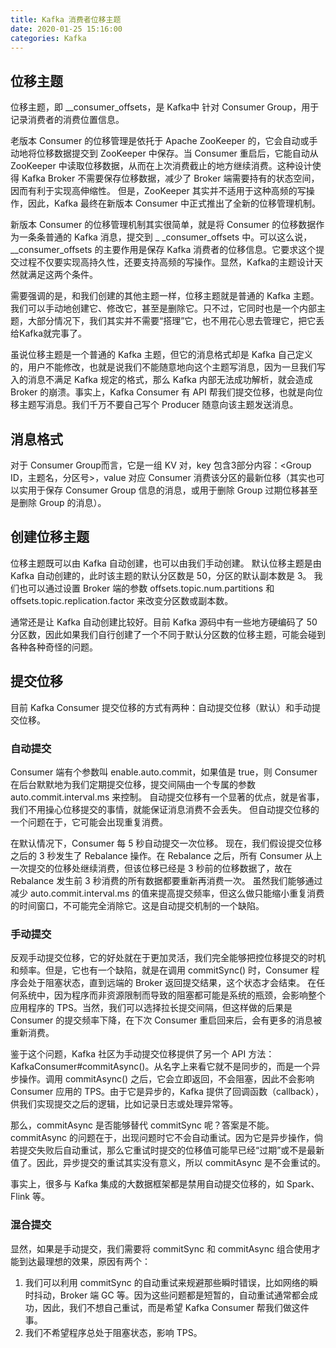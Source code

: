 ```yaml
---
title: Kafka 消费者位移主题
date: 2020-01-25 15:16:00
categories: Kafka
---
```

## 位移主题
位移主题，即 __consumer_offsets，是 Kafka中 针对 Consumer Group，用于记录消费者的消费位置信息。

老版本 Consumer 的位移管理是依托于 Apache ZooKeeper 的，它会自动或手动地将位移数据提交到 ZooKeeper 中保存。当 Consumer 重启后，它能自动从 ZooKeeper 中读取位移数据，从而在上次消费截止的地方继续消费。这种设计使得 Kafka Broker 不需要保存位移数据，减少了 Broker 端需要持有的状态空间，因而有利于实现高伸缩性。
但是，ZooKeeper 其实并不适用于这种高频的写操作，因此，Kafka 最终在新版本 Consumer 中正式推出了全新的位移管理机制。

新版本 Consumer 的位移管理机制其实很简单，就是将 Consumer 的位移数据作为一条条普通的 Kafka 消息，提交到 _ _consumer_offsets 中。可以这么说，__consumer_offsets 的主要作用是保存 Kafka 消费者的位移信息。它要求这个提交过程不仅要实现高持久性，还要支持高频的写操作。显然，Kafka的主题设计天然就满足这两个条件。

需要强调的是，和我们创建的其他主题一样，位移主题就是普通的 Kafka 主题。我们可以手动地创建它、修改它，甚至是删除它。只不过，它同时也是一个内部主题，大部分情况下，我们其实并不需要“搭理”它，也不用花心思去管理它，把它丢给Kafka就完事了。

虽说位移主题是一个普通的 Kafka 主题，但它的消息格式却是 Kafka 自己定义的，用户不能修改，也就是说我们不能随意地向这个主题写消息，因为一旦我们写入的消息不满足 Kafka 规定的格式，那么 Kafka 内部无法成功解析，就会造成 Broker 的崩溃。事实上，Kafka Consumer 有 API 帮我们提交位移，也就是向位移主题写消息。我们千万不要自己写个 Producer 随意向该主题发送消息。

## 消息格式
对于 Consumer Group而言，它是一组 KV 对，key 包含3部分内容：<Group ID，主题名，分区号>，value 对应 Consumer 消费该分区的最新位移（其实也可以实用于保存 Consumer Group 信息的消息，或用于删除 Group 过期位移甚至是删除 Group 的消息）。

## 创建位移主题
位移主题既可以由 Kafka 自动创建，也可以由我们手动创建。
默认位移主题是由 Kafka 自动创建的，此时该主题的默认分区数是 50，分区的默认副本数是 3。
我们也可以通过设置 Broker 端的参数 offsets.topic.num.partitions 和 offsets.topic.replication.factor 来改变分区数或副本数。

通常还是让 Kafka 自动创建比较好。目前 Kafka 源码中有一些地方硬编码了 50 分区数，因此如果我们自行创建了一个不同于默认分区数的位移主题，可能会碰到各种各种奇怪的问题。

## 提交位移
目前 Kafka Consumer 提交位移的方式有两种：自动提交位移（默认）和手动提交位移。

### 自动提交
Consumer 端有个参数叫 enable.auto.commit，如果值是 true，则 Consumer 在后台默默地为我们定期提交位移，提交间隔由一个专属的参数 auto.commit.interval.ms 来控制。
自动提交位移有一个显著的优点，就是省事，我们不用操心位移提交的事情，就能保证消息消费不会丢失。
但自动提交位移的一个问题在于，它可能会出现重复消费。

在默认情况下，Consumer 每 5 秒自动提交一次位移。
现在，我们假设提交位移之后的 3 秒发生了 Rebalance 操作。在 Rebalance 之后，所有 Consumer 从上一次提交的位移处继续消费，但该位移已经是 3 秒前的位移数据了，故在 Rebalance 发生前 3 秒消费的所有数据都要重新再消费一次。
虽然我们能够通过减少 auto.commit.interval.ms 的值来提高提交频率，但这么做只能缩小重复消费的时间窗口，不可能完全消除它。这是自动提交机制的一个缺陷。

### 手动提交
反观手动提交位移，它的好处就在于更加灵活，我们完全能够把控位移提交的时机和频率。但是，它也有一个缺陷，就是在调用 commitSync() 时，Consumer 程序会处于阻塞状态，直到远端的 Broker 返回提交结果，这个状态才会结束。
在任何系统中，因为程序而非资源限制而导致的阻塞都可能是系统的瓶颈，会影响整个应用程序的 TPS。当然，我们可以选择拉长提交间隔，但这样做的后果是 Consumer 的提交频率下降，在下次 Consumer 重启回来后，会有更多的消息被重新消费。

鉴于这个问题，Kafka 社区为手动提交位移提供了另一个 API 方法：KafkaConsumer#commitAsync()。从名字上来看它就不是同步的，而是一个异步操作。调用 commitAsync() 之后，它会立即返回，不会阻塞，因此不会影响 Consumer 应用的 TPS。由于它是异步的，Kafka 提供了回调函数（callback），供我们实现提交之后的逻辑，比如记录日志或处理异常等。

那么，commitAsync 是否能够替代 commitSync 呢？答案是不能。commitAsync 的问题在于，出现问题时它不会自动重试。因为它是异步操作，倘若提交失败后自动重试，那么它重试时提交的位移值可能早已经“过期”或不是最新值了。因此，异步提交的重试其实没有意义，所以 commitAsync 是不会重试的。

事实上，很多与 Kafka 集成的大数据框架都是禁用自动提交位移的，如 Spark、Flink 等。

### 混合提交
显然，如果是手动提交，我们需要将 commitSync 和 commitAsync 组合使用才能到达最理想的效果，原因有两个：
1. 我们可以利用 commitSync 的自动重试来规避那些瞬时错误，比如网络的瞬时抖动，Broker 端 GC 等。因为这些问题都是短暂的，自动重试通常都会成功，因此，我们不想自己重试，而是希望 Kafka Consumer 帮我们做这件事。
2. 我们不希望程序总处于阻塞状态，影响 TPS。

